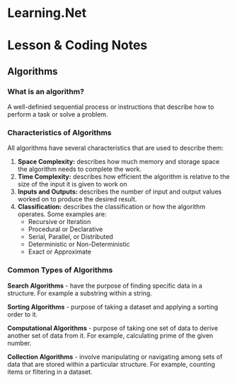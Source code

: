 # Learning.Net



# Lesson & Coding Notes
## Algorithms 
### What is an algorithm?

A well-definied sequential process or instructions that describe how to perform a task or solve a problem.

### Characteristics of Algorithms 
All algorithms have several characteristics that are used to describe them:
1. **Space Complexity:** describes how much memory and storage space the algorithm needs to complete the work.
2. **Time Complexity:** describes how efficient the algorithm is relative to the size of the input it is given to work on
3. **Inputs and Outputs:** describes the number of input and output values worked on to produce the desired result. 
4. **Classification:** describes the classification or how the algorithm operates. Some examples are:
   - Recursive or Iteration
   - Procedural or Declarative
   - Serial, Parallel, or Distributed
   - Deterministic or Non-Deterministic  
   - Exact or Approximate

### Common Types of Algorithms
**Search Algorithms** - have the purpose of finding specific data in a structure. For example a substring within a string.

**Sorting Algorithms** - purpose of taking a dataset and applying a sorting order to it.

**Computational Algorithms** - purpose of taking one set of data to derive another set of data from it. For example, calculating prime of the given number. 

**Collection Algorithms** - involve manipulating or navigating among sets of data that are stored within a particular structure. For example, counting items or filtering in a dataset.





